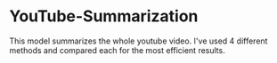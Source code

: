 # YouTube-Summarization
This model summarizes the whole youtube video. I've used 4 different methods and compared each for the most efficient results.
